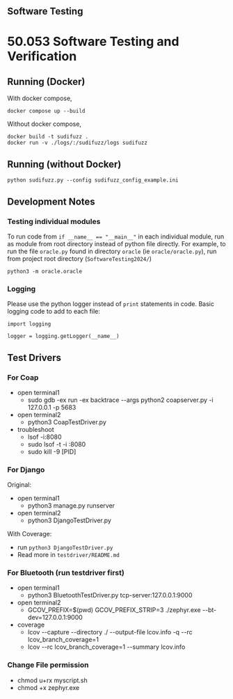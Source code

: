 ## Software Testing

# 50.053 Software Testing and Verification

## Running (Docker)
With docker compose,
```
docker compose up --build
```

Without docker compose,
```
docker build -t sudifuzz .
docker run -v ./logs/:/sudifuzz/logs sudifuzz
```
## Running (without Docker)
```
python sudifuzz.py --config sudifuzz_config_example.ini
```

## Development Notes
### Testing individual modules
To run code from `if __name__ == "__main__"` in each individual module, run as module from root directory instead of python file directly.
For example, to run the file `oracle.py` found in directory `oracle` (ie `oracle/oracle.py`), run from project root directory (`SoftwareTesting2024/`)
```
python3 -m oracle.oracle
```

### Logging
Please use the python logger instead of `print` statements in code. Basic logging code to add to each file:
```
import logging

logger = logging.getLogger(__name__)
```

## Test Drivers
### For Coap

- open terminal1
    - sudo gdb -ex run -ex backtrace --args python2 coapserver.py -i 127.0.0.1 -p 5683 
- open terminal2
    - python3 CoapTestDriver.py
- troubleshoot
    - lsof -i:8080 
    - sudo lsof -t -i :8080   
    - sudo kill -9 [PID]


### For Django

Original:
- open terminal1
    - python3 manage.py runserver  
- open terminal2
    - python3 DjangoTestDriver.py

With Coverage:
- run `python3 DjangoTestDriver.py`
- Read more in `testdriver/README.md`

### For Bluetooth (run testdriver first)

- open terminal1
    - python3 BluetoothTestDriver.py tcp-server:127.0.0.1:9000
- open terminal2
    - GCOV_PREFIX=$(pwd) GCOV_PREFIX_STRIP=3 ./zephyr.exe --bt-dev=127.0.0.1:9000 
- coverage
    - lcov --capture --directory ./ --output-file lcov.info -q --rc lcov_branch_coverage=1
    - lcov --rc lcov_branch_coverage=1 --summary lcov.info


### Change File permission
- chmod u+rx myscript.sh
- chmod +x zephyr.exe